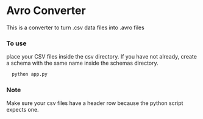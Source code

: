Avro Converter
==============

This is a converter to turn .csv data files into .avro files

### To use

place your CSV files inside the csv directory. If you have not already,
create a schema with the same name inside the schemas directory.

```python
  python app.py
```

### Note
Make sure your csv files have a header row because the python script
expects one.
